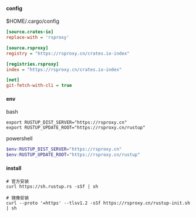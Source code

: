 #### config

$HOME/.cargo/config
```ini
[source.crates-io]
replace-with = 'rsproxy'

[source.rsproxy]
registry = "https://rsproxy.cn/crates.io-index"

[registries.rsproxy]
index = "https://rsproxy.cn/crates.io-index"

[net]
git-fetch-with-cli = true
```

#### env

bash
```shell
export RUSTUP_DIST_SERVER="https://rsproxy.cn"
export RUSTUP_UPDATE_ROOT="https://rsproxy.cn/rustup"
```

powershell
```powershell
$env:RUSTUP_DIST_SERVER="https://rsproxy.cn"
$env:RUSTUP_UPDATE_ROOT="https://rsproxy.cn/rustup"
```

#### install
```shell
# 官方安装
curl https://sh.rustup.rs -sSf | sh

# 镜像安装
curl --proto '=https' --tlsv1.2 -sSf https://rsproxy.cn/rustup-init.sh | sh
```